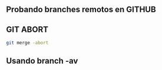 ## Probando branches remotos en GITHUB

## GIT ABORT

```sh
git merge -abort
```

## Usando branch -av